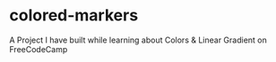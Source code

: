 # colored-markers
A Project I have built while learning about Colors &amp; Linear Gradient on FreeCodeCamp
